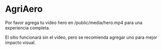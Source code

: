 # AgriAero

Por favor agrega tu video hero en /public/media/hero.mp4 para una experiencia completa.

El sitio funcionará sin el video, pero se recomienda agregar uno para mejor impacto visual.
